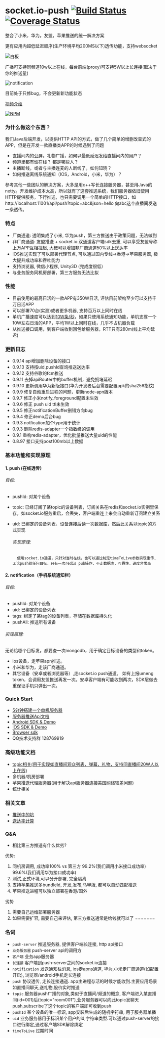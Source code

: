 socket.io-push [![Build Status](https://travis-ci.org/xuduo/socket.io-push.svg?branch=master)](https://travis-ci.org/xuduo/socket.io-push) [![Coverage Status](https://coveralls.io/repos/github/xuduo/socket.io-push/badge.svg?branch=master&a=1)](https://coveralls.io/github/xuduo/socket.io-push?branch=master&a=1)
=======================
整合了小米，华为，友盟，苹果推送的统一解决方案

更有应用内超低延迟顺序(生产环境平均200MS以下)透传功能，支持websocket

![白板](https://github.com/xuduo/socket.io-push/raw/master/readmes/broadcast.gif)

广播可支持同频道10w以上在线，每台前端(proxy)可支持5W以上长连接(取决于你的推送量)

![notification](https://github.com/xuduo/socket.io-push/raw/master/readmes/notification.gif)

目前处于只修bug，不会更新新功能状态

[视频介绍](http://www.bilibili.com/video/av8531451/)

[![NPM](https://nodei.co/npm/socket.io-push.png?compact=true)](https://npmjs.org/package/socket.io-push)

### 为什么做这个东西？

我们Java后端开发，以提供HTTP API的方式，做了几个简单的增删改查式的APP，但是在开发一款直播类APP的时候遇到了问题

* 直播间内的公屏，礼物广播，如何以最低延迟发给直播间内的用户？
* 频道里都有谁在线？ 都是哪些人？
* 主播断线，或者与主播连麦的人断线了，如何知晓？
* 如何推送离线系统通知（IOS，Android，小米，华为）？


参考其他一些团队的解决方案，大多是用c++写长连接服务器，甚至用Java的netty。开发维护成本太高，所以就有了这套推送系统，我们服务器依旧使用HTTP提供服务，下行推送，也只需要调用一个简单的HTTP接口，如 http://localhost:11001/api/push?topic=abc&json=hello 向abc这个直播间发送一条透传。


### 特点
* 厂商通道: 透明集成了小米, 华为push，第三方推送由于政策问题，无法做到
* 非厂商通道: 友盟推送 + socket.io 双通道客户端sdk去重, 可以享受友盟号称上万APP互相拉起, 大概可以增加非厂商通道50%以上送达率
* IOS推送实现了可以部署代理节点, 可以通过国内专线->香港->苹果服务器, 极大提升成功率和吞吐能力
* 支持浏览器, 微信小程序, Unity3D (完成度很低）
* 与业务服务同机房部署，第三方服务无法比拟

### 性能
* 目前使用的最高日活的一款APP有350W日活, 评估目前架构至少可以支持千万日活APP
* 可以部署70台(实测)或者更多机器, 支持百万以上同时在线
* 单机广播速度可以达到[10W条/秒](bench-mark.md)，如果只使用系统通知功能，单机支撑一个10W左右日活的APP，平均1W以上同时在线，几乎不占机器负载
* 从推送接口调用，到客户端收到回包给服务器，RTT只有280m(线上平均延迟)

### 更新日志
* 0.9.14 api增加删除设备的接口
* 0.9.13 支持按uid,pushId查询推送送达率
* 0.9.12 支持谷歌的fcm推送
* 0.9.11 去掉apiRouter中的buffer机制，避免拥堵延迟
* 0.9.10 更新调用华为新版接口(华为开发者后台需要配置apk的sha256指纹)
* 0.9.9 修复自动重启进程的问题，更新node-apn版本
* 0.9.7 修正小米notify_foreground配置未生效
* 0.9.6 修正 push uid ttl未生效
* 0.9.5 修正notificationBuffer删错方向bug
* 0.9.4 修正demo后台bug
* 0.9.3 notfication加个type用于统计
* 0.9.3 删除redis-adapter一个指数级的调用
* 0.9.1 重构redis-adapter，优化批量推送大量uid的性能
* 0.8.97 接口支持post100mb以上数据

### 基本功能和实现原理

#### 1. push (在线透传）

###### 目标:

* pushId: 对某个设备
* topic: 已经订阅了某topic的设备列表，订阅关系在redis和socket.io实例里保存，如socket.io服务重启，会丢失，客户端重连上来会自动重新订阅建立关系
* uid: 已绑定的设备列表，设备连接后读一次数据库，然后此关系以topic的方式实现

   ###### 实现原理:

        使用socket.io通道，只针对当时在线，也可以通过制定timeToLive参数实现重传, 无论push给任何目标，只有一次redis pub操作，不走数据库，可靠性，速度非常高

#### 2. notification（手机系统通知栏）


###### 目标:

* pushId: 对某个设备
* uid: 已绑定的设备列表
* tags: 绑定了某tag的设备列表，存储在数据库持久化
* pushAll: 推送所有设备

###### 实现原理:

无论给哪个目标发，都要查一次mongodb，用于确定目标设备的类型和token。

* ios设备，走苹果apn推送。
* 小米和华为，走该厂商通道。
* 其它设备（安卓或者浏览器等）,走socket.io push通道。 如有上报umeng token，会调用友盟推送再发一次。安卓客户端有可能收到两次，SDK层做去重保证手机只弹出一次。


### Quick Start
* [5分钟搭建一个单机服务器](push-server)
* [服务器推送Api文档](push-server/PUSH-API.md)
* [Android SDK & Demo](https://github.com/xuduo/socket.io-push-android)
* [IOS SDK & Demo](https://github.com/xuduo/socket.io-push-ios)
* [Browser sdk](push-client)
* QQ技术支持群 128769919

### 高级功能文档
* [topic相关(用于实现如直播间观众列表，弹幕，礼物，支持同直播间20W人以上在线)](readmes/topic.md)
* 多机器/机房部署
* 苹果推送代理服务器(用于解决api服务器连接美国网络较差问题)
* 统计相关

### 相关文章
* [推送中的坑](readmes/notification-keng.md)
* [送达率计算](readmes/arrive-rate.md)


### Q&A
* 相比第三方推送有什么优劣?

优势:

1. 同机房调用, 成功率100% vs 第三方 99.2%(我们调用小米接口成功率) 99.6%(我们调用华为接口成功率)
2. 测试,正式环境,可以分开部署, 完全隔离
3. 支持苹果推送多bundleId, 开发,发布,马甲版, 都可以自动匹配推送
4. 苹果推送进程可以独立部署在香港/国外

劣势

1. 需要自己运维部署服务器
2. 如果需要扩容, 需要自己来评估, 第三方推送通常是给钱就可以了
=======

### 名词
* `push-server` 推送服务器, 提供客户端长连接, http api接口
* `业务服务器` push-server api的调用方
* `客户端` 业务app服务器
* `长连接` 客户端到push-server之间的socket.io连接
* `notification` 发送通知栏消息, ios走apns通道, 华为,小米走厂商通道(如配置开启), 浏览器/android手机走长连接
* `push` 协议透传, 走长连接通道. app主进程存活的时候才能收到.主要应用场景如直播间聊天,送礼物,股价实时推送
* `topic` 服务器push广播的对象,类似于直播间/频道的概念, 客户端进入某直播间(id=001)后(topic="room001"),业务服务器可以向此topic发聊天push,subscribe了这个topic的客户端即可收到push
* `pushId` 某个设备的唯一标识, app安装后生成的随机字符串, 用于服务器单播
* `uid` 业务服务器用于标识某个用户的id,字符串类型.可以通过push-server的接口进行绑定,通过客户端SDK解除绑定
* `timeToLive` 过期时间
